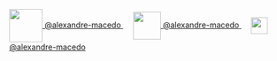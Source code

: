 <a href=https://gitlab.com/alexandre-macedo>
  <img valign="middle" src="https://about.gitlab.com/images/press/logo/png/gitlab-logo-gray-stacked-rgb.png" width="60">
  <span>@alexandre-macedo</span>
</a>&emsp;
 <a href=https://github.com/alexandre-macedo>
  <img valign="middle" src="https://pngimg.com/uploads/github/github_PNG20.png" width="50">
  <span>@alexandre-macedo</span>
</a>&emsp;
<a href=https://www.linkedin.com/in/alexandre-macedo>
  <img valign="middle" src="https://content.linkedin.com/content/dam/me/business/en-us/amp/brand-site/v2/bg/LI-Bug.svg.original.svg" width="30">
  <span>@alexandre-macedo</span>
</a>


